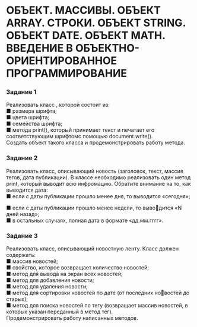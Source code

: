 #  ОБЪЕКТ. МАССИВЫ. ОБЪЕКТ ARRAY. СТРОКИ. ОБЪЕКТ STRING. ОБЪЕКТ DATE. ОБЪЕКТ MATH. ВВЕДЕНИЕ В ОБЪЕКТНО-ОРИЕНТИРОВАННОЕ ПРОГРАММИРОВАНИЕ
### Задание 1
Реализовать класс , которой состоит из: <br/>
■ размера шрифта;<br/>
■ цвета шрифта;<br/>
■ семейства шрифта;<br/>
■ метода print(), который принимает текст и печатает его 
соответствующим шрифтомс помощью document.write().<br/>
Создать объект такого класса и продемонстрировать работу 
метода.
### Задание 2
Реализовать класс, описывающий новость (заголовок, текст, 
массив тегов, дата публикации). В классе необходимо реализовать 
один метод print, который выводит всю инфромацию.
Обратите внимание на то, как выводится дата:<br/>
■ если с даты публикации прошло менее дня, то выводится 
«сегодня»;<br/>

■ если с даты публикации прошло менее недели, то выводится «N дней назад»;<br/>
■ в остальных случаях, полная дата в формате «дд.мм.гггг».<br/>

### Задание 3
Реализовать класс, описывающий новостную ленту. 
Класс должен содержать:<br/>
■ массив новостей;<br/>
■ свойство, которое возвращает количество новостей;<br/>
■ метод для вывода на экран всех новостей;<br/>
■ метод для добавления новости;<br/>
■ метод для удаления новости;<br/>
■ метод для сортировки новостей по дате (от последних новостей до старых);<br/>
■ метод для поиска новостей по тегу (возвращает массив 
новостей, в которых указан переданный в метод тег).<br/>
Продемонстрировать работу написанных методов.
